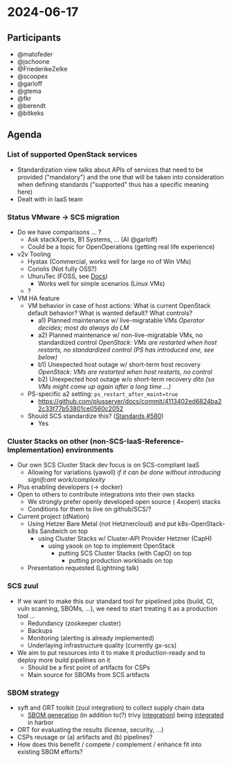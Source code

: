 # 2024-06-17

## Participants
- @matofeder
- @jschoone
- @FriederikeZelke
- @scoopex
- @garloff
- @gtema
- @fkr
- @berendt
- @bitkeks


## Agenda
### List of supported OpenStack services
* Standardization view talks about APIs of services that need to be provided ("mandatory") and the one that will be taken into consideration when defining standards ("supported" thus has a specific meaning here)
* Dealt with in IaaS team

### Status VMware -> SCS migration
* Do we have comparisons ... ?
    * Ask stackXperts, B1 Systems, ... (AI @garloff)
    * Could be a topic for OpenOperations (getting real life experience)
* v2v Tooling
    * Hystax (Commercial, works well for large no of Win VMs)
    * Coriolis (Not fully OSS?)
    * UhuruTec (FOSS, see [Docs](https://osism.tech/docs/guides/user-guide/migration-vmware-esix))
        * Works well for simple scenarios (Linux VMs)
    * ?
* VM HA feature
    * VM behavior in case of host actions:
      What is current OpenStack default behavior?
      What is wanted default? What controls?
        * a1) Planned maintenance w/ live-migratable VMs
            *Operator decides; most do always do LM*
        * a2) Planned maintenance w/ non-live-migratable VMs, no standardized control
            *OpenStack: VMs are restarted when host restarts, no standardized control (PS has introduced one, see below)*
        * b1) Unexpected host outage w/ short-term host recovery
            *OpenStack: VMs are restarted when host restarts, no control*
        * b2) Unexpected host outage w/o short-term recovery
            *dito (so VMs might come up again after a long time ...)*
    * PS-specific a2 setting: `ps_restart_after_maint=true`
        * https://github.com/plusserver/docs/commit/4113402ed6824ba22c33f77b53801ce0560c2052
    * Should SCS standardize this? ([Standards #580](https://github.com/SovereignCloudStack/standards/issues/580))
        * Yes

### Cluster Stacks on other (non-SCS-IaaS-Reference-Implementation) environments
* Our own SCS Cluster Stack dev focus is on SCS-compliant IaaS
    * Allowing for variations (yawoll) *if it can be done without introducing signifcant work/complexity*
* Plus enabling developers (-> docker)
* Open to others to contribute integrations into their own stacks
    * We strongly prefer openly developed open source ( 4xopen) stacks
    * Conditions for them to live on github/SCS/?
* Current project (dNation)
    * Using Hetzer Bare Metal (not Hetznercloud) and put k8s-OpenStack-k8s Sandwich on top
        * using Cluster Stacks w/ Cluster-API Provider Hetzner (CapH)
            * using yaook on top to implement OpenStack
                * putting SCS Cluster Stacks (with CapO) on top
                    * putting production workloads on top
    * Presentation requested (Lightning talk)

### SCS zuul
* If we want to make this our standard tool for pipelined jobs (build, CI, vuln scanning, SBOMs, ...), we need to start treating it as a production tool ...
    * Redundancy (zookeeper cluster)
    * Backups
    * Monitoring (alerting is already implemented)
    * Underlaying infrastructure quality (currently gx-scs)
* We aim to put resources into it to make it production-ready and to deploy more build pipelines on it
    * Should be a first point of artifacts for CSPs
    * Main source for SBOMs from SCS artifacts

### SBOM strategy
* syft and ORT toolkit (zuul integration) to collect supply chain data
    * [SBOM generation](https://goharbor.io/docs/edge/administration/sbom-integration/) (in addition to(?) trivy [integration](https://github.com/goharbor/harbor/issues/19458)) being [integrated](https://github.com/goharbor/harbor/issues/19130) in harbor
* ORT for evaluating the results (license, security, ...)
* CSPs reusage or (a) artifacts and (b) pipelines?
* How does this benefit / compete / complement / enhance fit into existing SBOM efforts?
